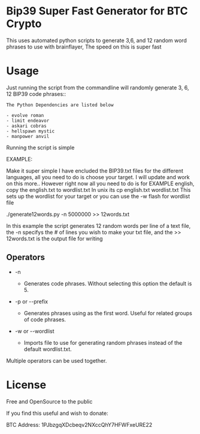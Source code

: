 # Bip39 Super Fast Generator for BTC Crypto

This uses automated python scripts to generate 3,6, and 12 random word phrases to use with brainflayer, The speed on this is super fast

# Usage

Just running the script from the commandline will randomly generate 3, 6, 12 BIP39 code phrases::

	The Python Dependencies are listed below 

	- evolve roman
	- limit endeavor
	- askari cobras
	- hellspawn mystic
	- manpower anvil


Running the script is simple

EXAMPLE:


Make it super simple I have encluded the BIP39.txt files for the different languages,  all you need to do is choose your target.  I will update and work on this more.. However right now all you need to do is for EXAMPLE
english, copy the english.txt to wordlist.txt      In unix its cp english.txt wordlist.txt    This sets up the wordlist for your target or you can use the -w flash for wordlist file

./generate12words.py -n 5000000 >> 12words.txt

In this example the script generates 12 random words per line of a text file, the -n specifys the # of lines you wish to make your txt file, and the >> 12words.txt is the output file for writing


## Operators
* -n <number of lines you wish to create>

	* Generates <x> code phrases. Without selecting this option the default is 5.

* -p <prefix> or --prefix <prefix>

	* Generates phrases using <prefix> as the first word. Useful for related groups of code phrases.

* -w <file> or --wordlist <file>

	* Imports file to use for generating random phrases instead of the default wordlist.txt. 

Multiple operators can be used together. 

# License

Free and OpenSource to the public 

If you find this useful and wish to donate:

BTC Address:  1PJbzgqXDcbeqv2NXccQhY7HFWFxeURE22

